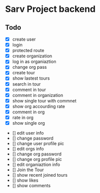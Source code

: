 # Sarv Project backend

## Todo

- [x] create user
- [x] login
- [x] protected route
- [x] create organization
- [x] log in as organiaztion
- [x] change org pass
- [x] create tour
- [x] show lastest tours
- [x] search in tour
- [x] comment in tour
- [x] comment in organization
- [x] show single tour with commnet
- [x] show org accourding rate
- [x] comment in org
- [x] rate in org
- [x] show single org
- [] edit user info
- [] change password
- [] change user profile pic
- [] edit orgs info
- [] change org password
- [] change org profile pic
- [] edit organiaztion info
- [] Join the Tour
- [] show recent joined tours
- [] show likes
- [] show comments

